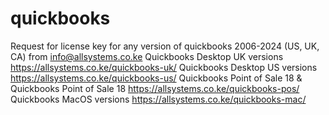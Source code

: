# quickbooks
Request for license key for any version of quickbooks 2006-2024 (US, UK, CA) from info@allsystems.co.ke
Quickbooks Desktop UK versions https://allsystems.co.ke/quickbooks-uk/
Quickbooks Desktop US versions https://allsystems.co.ke/quickbooks-us/
Quickbooks Point of Sale 18 & Quickbooks Point of Sale 18 https://allsystems.co.ke/quickbooks-pos/
Quickbooks MacOS versions https://allsystems.co.ke/quickbooks-mac/
